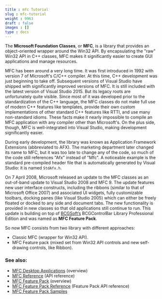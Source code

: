```yaml
---
title : mfc Tutorial
slug : mfc-tutorial
weight : 9963
draft : false
images : []
type : docs
---
```


The **Microsoft Foundation Classes**, or **MFC**, is a library that provides an object-oriented wrapper around the Win32 API. By encapsulating the "raw" Win32 API in C++ classes, MFC makes it significantly easier to create GUI applications and manage resources.

MFC has been around a very long time. It was first introduced in 1992 with version 7 of Microsoft's C/C++ compiler. At this time, C++ development was just beginning to take off. Subsequent versions of Visual Studio have shipped with significantly improved versions of MFC. It is still included with the latest version of Visual Studio 2015. But its legacy roots are unfortunately quite visible. Since most of it was developed prior to the standardization of the C++ language, the MFC classes do not make full use of modern C++ features like templates, provide their own custom implementations of other standard C++ features like RTTI, and use many non-standard idioms. These facts make it nearly impossible to compile an MFC application with any compiler other than Microsoft's. On the plus side, though, MFC is well-integrated into Visual Studio, making development significantly easier.

During early development, the library was known as Application Framework Extensions (abbreviated to AFX). The marketing department later changed its name to MFC, but it was too late to change any of the code, so much of the code still references "Afx" instead of "Mfc". A noticeable example is the standard pre-compiled header file that is automatically generated by Visual Studio: it is named `StdAfx.h`.

On 7 April 2008, Microsoft released an update to the MFC classes as an out-of-band update to Visual Studio 2008 and MFC 9. The update features new user interface constructs, including the ribbons (similar to that of Microsoft Office 2007) and associated UI widgets, fully customizable toolbars, docking panes (like Visual Studio 2005) which can either be freely floated or docked to any side and document tabs. The new functionality is provided in new classes so that old applications still continue to run. This update is building on top of [BCGSoft’s](https://www.bcgsoft.com/index.htm) BCGControlBar Library Professional Edition and was named as **MFC Feature Pack**. 

So now MFC consists from two library with different approaches:
- Classic MFC (wrapper for Win32 API).
- MFC Feature pack (mixed set from Win32 API controls and new self-drawing controls, like Ribbon).


### See also:

 - [MFC Desktop Applications](https://msdn.microsoft.com/en-us/library/d06h2x6e.aspx) (overview)
 - [MFC Reference](https://msdn.microsoft.com/en-us/library/d06h2x6e.aspx) (API reference)
 - [MFC Feature Pack](https://msdn.microsoft.com/en-us/library/bb982354(v=vs.100).aspx) (overview)
 - [MFC Feature Pack Reference](https://msdn.microsoft.com/en-us/library/bb983528(v=vs.100).aspx) (Feature Pack API reference)
 - [MFC Feature Pack Samples](https://msdn.microsoft.com/en-us/library/bb983962(v=vs.100).aspx)

